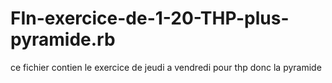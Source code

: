 # FIn-exercice-de-1-20-THP-plus-pyramide.rb
ce fichier contien le exercice de jeudi a vendredi pour thp donc la pyramide
